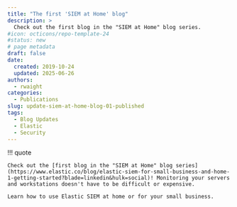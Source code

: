 ```yaml
---
title: "The first 'SIEM at Home' blog"
description: >
  Check out the first blog in the "SIEM at Home" blog series.
#icon: octicons/repo-template-24
#status: new
# page metadata
draft: false
date:
  created: 2019-10-24
  updated: 2025-06-26
authors:
  - rwaight
categories:
  - Publications
slug: update-siem-at-home-blog-01-published
tags:
  - Blog Updates
  - Elastic
  - Security
---
```


<!--- https://www.linkedin.com/posts/waight_elastic-siem-for-small-business-and-home-activity-6593542825420423168-S1eV?utm_source=share&utm_medium=member_desktop&rcm=ACoAAAax-g8BYMrLGPf5bJj2GY-2yGmSnbPhzzY --->

!!! quote

    Check out the [first blog in the "SIEM at Home" blog series](https://www.elastic.co/blog/elastic-siem-for-small-business-and-home-1-getting-started?blade=linkedin&hulk=social)! Monitoring your servers and workstations doesn't have to be difficult or expensive. 
    
    Learn how to use Elastic SIEM at home or for your small business.

<!--- https://www.elastic.co/blog/elastic-siem-for-small-business-and-home-1-getting-started?blade=linkedin&hulk=social --->
<!--- https://www.elastic.co/blog/author/rob-waight --->
